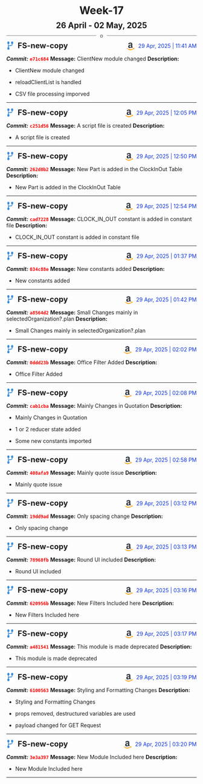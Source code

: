 <h1 style="text-align:center; margin-bottom:10px">Week-17</h1>
<h2 style="text-align:center; margin:0px">26 April - 02 May, 2025</h2>
<div style="display: flex; align-items: center; justify-content: center;">
  <hr style="flex: 1; background-color: gray;" />
  <span style="padding: 0 10px;font-weight:bold; color:gray">o</span>
  <hr style="flex: 1; background-color: gray;" />
</div>

<div style="display: flex; justify-content: space-between; align-items:end;">
  <div style="display:flex">
      <img src="../assets/branch.svg" alt="GitHub Logo"  style="width:20px; margin:0 10px 0 0">
      <h3 style="margin: 0; padding:0; font-weight: bold; font-size:20px;">FS-new-copy</h3>
  </div>
  <div style="display:flex">
  <img src="../assets/amazon.svg" alt="Amazon Logo" style="width:20px">
    <span style="color:rgb(16, 54, 226); text-align: right; margin:0 0 0 10px; padding:0px;">29 Apr, 2025 | 11:41 AM</span>
  </div>
</div>

**_Commit:_** <code style="color: red; font-weight: bold;">e71c684</code>
**Message:** ClientNew module changed
**Description:**
- ClientNew module changed

-  reloadClientList is handled
- CSV file processing imporved
---
<div style="display: flex; justify-content: space-between; align-items:end;">
  <div style="display:flex">
      <img src="../assets/branch.svg" alt="GitHub Logo"  style="width:20px; margin:0 10px 0 0">
      <h3 style="margin: 0; padding:0; font-weight: bold; font-size:20px;">FS-new-copy</h3>
  </div>
  <div style="display:flex">
  <img src="../assets/amazon.svg" alt="Amazon Logo" style="width:20px">
    <span style="color:rgb(16, 54, 226); text-align: right; margin:0 0 0 10px; padding:0px;">29 Apr, 2025 | 12:05 PM</span>
  </div>
</div>

**_Commit:_** <code style="color: red; font-weight: bold;">c251d56</code>
**Message:** A script file is created
**Description:**
- A script file is created
---
<div style="display: flex; justify-content: space-between; align-items:end;">
  <div style="display:flex">
      <img src="../assets/branch.svg" alt="GitHub Logo"  style="width:20px; margin:0 10px 0 0">
      <h3 style="margin: 0; padding:0; font-weight: bold; font-size:20px;">FS-new-copy</h3>
  </div>
  <div style="display:flex">
  <img src="../assets/amazon.svg" alt="Amazon Logo" style="width:20px">
    <span style="color:rgb(16, 54, 226); text-align: right; margin:0 0 0 10px; padding:0px;">29 Apr, 2025 | 12:50 PM</span>
  </div>
</div>

**_Commit:_** <code style="color: red; font-weight: bold;">262d0b2</code>
**Message:** New Part is added in the ClockInOut Table
**Description:**
- New Part is added in the ClockInOut Table
---
<div style="display: flex; justify-content: space-between; align-items:end;">
  <div style="display:flex">
      <img src="../assets/branch.svg" alt="GitHub Logo"  style="width:20px; margin:0 10px 0 0">
      <h3 style="margin: 0; padding:0; font-weight: bold; font-size:20px;">FS-new-copy</h3>
  </div>
  <div style="display:flex">
  <img src="../assets/amazon.svg" alt="Amazon Logo" style="width:20px">
    <span style="color:rgb(16, 54, 226); text-align: right; margin:0 0 0 10px; padding:0px;">29 Apr, 2025 | 12:54 PM</span>
  </div>
</div>

**_Commit:_** <code style="color: red; font-weight: bold;">cad7228</code>
**Message:** CLOCK_IN_OUT constant is added in constant file
**Description:**
- CLOCK_IN_OUT constant is added in constant file
---
<div style="display: flex; justify-content: space-between; align-items:end;">
  <div style="display:flex">
      <img src="../assets/branch.svg" alt="GitHub Logo"  style="width:20px; margin:0 10px 0 0">
      <h3 style="margin: 0; padding:0; font-weight: bold; font-size:20px;">FS-new-copy</h3>
  </div>
  <div style="display:flex">
  <img src="../assets/amazon.svg" alt="Amazon Logo" style="width:20px">
    <span style="color:rgb(16, 54, 226); text-align: right; margin:0 0 0 10px; padding:0px;">29 Apr, 2025 | 01:37 PM</span>
  </div>
</div>

**_Commit:_** <code style="color: red; font-weight: bold;">034c88e</code>
**Message:** New constants added
**Description:**
- New constants added
---
<div style="display: flex; justify-content: space-between; align-items:end;">
  <div style="display:flex">
      <img src="../assets/branch.svg" alt="GitHub Logo"  style="width:20px; margin:0 10px 0 0">
      <h3 style="margin: 0; padding:0; font-weight: bold; font-size:20px;">FS-new-copy</h3>
  </div>
  <div style="display:flex">
  <img src="../assets/amazon.svg" alt="Amazon Logo" style="width:20px">
    <span style="color:rgb(16, 54, 226); text-align: right; margin:0 0 0 10px; padding:0px;">29 Apr, 2025 | 01:42 PM</span>
  </div>
</div>

**_Commit:_** <code style="color: red; font-weight: bold;">a8564d2</code>
**Message:** Small Changes mainly in selectedOrganization?.plan
**Description:**
- Small Changes mainly in selectedOrganization?.plan
---
<div style="display: flex; justify-content: space-between; align-items:end;">
  <div style="display:flex">
      <img src="../assets/branch.svg" alt="GitHub Logo"  style="width:20px; margin:0 10px 0 0">
      <h3 style="margin: 0; padding:0; font-weight: bold; font-size:20px;">FS-new-copy</h3>
  </div>
  <div style="display:flex">
  <img src="../assets/amazon.svg" alt="Amazon Logo" style="width:20px">
    <span style="color:rgb(16, 54, 226); text-align: right; margin:0 0 0 10px; padding:0px;">29 Apr, 2025 | 02:02 PM</span>
  </div>
</div>

**_Commit:_** <code style="color: red; font-weight: bold;">0ddd23b</code>
**Message:** Office Filter Added
**Description:**
- Office Filter Added
---
<div style="display: flex; justify-content: space-between; align-items:end;">
  <div style="display:flex">
      <img src="../assets/branch.svg" alt="GitHub Logo"  style="width:20px; margin:0 10px 0 0">
      <h3 style="margin: 0; padding:0; font-weight: bold; font-size:20px;">FS-new-copy</h3>
  </div>
  <div style="display:flex">
  <img src="../assets/amazon.svg" alt="Amazon Logo" style="width:20px">
    <span style="color:rgb(16, 54, 226); text-align: right; margin:0 0 0 10px; padding:0px;">29 Apr, 2025 | 02:08 PM</span>
  </div>
</div>

**_Commit:_** <code style="color: red; font-weight: bold;">cab1cba</code>
**Message:** Mainly Changes in Quotation
**Description:**
- Mainly Changes in Quotation

- 1 or 2 reducer state added
- Some new constants imported
---
<div style="display: flex; justify-content: space-between; align-items:end;">
  <div style="display:flex">
      <img src="../assets/branch.svg" alt="GitHub Logo"  style="width:20px; margin:0 10px 0 0">
      <h3 style="margin: 0; padding:0; font-weight: bold; font-size:20px;">FS-new-copy</h3>
  </div>
  <div style="display:flex">
  <img src="../assets/amazon.svg" alt="Amazon Logo" style="width:20px">
    <span style="color:rgb(16, 54, 226); text-align: right; margin:0 0 0 10px; padding:0px;">29 Apr, 2025 | 02:58 PM</span>
  </div>
</div>

**_Commit:_** <code style="color: red; font-weight: bold;">408afa9</code>
**Message:** Mainly quote issue
**Description:**
- Mainly quote issue
---
<div style="display: flex; justify-content: space-between; align-items:end;">
  <div style="display:flex">
      <img src="../assets/branch.svg" alt="GitHub Logo"  style="width:20px; margin:0 10px 0 0">
      <h3 style="margin: 0; padding:0; font-weight: bold; font-size:20px;">FS-new-copy</h3>
  </div>
  <div style="display:flex">
  <img src="../assets/amazon.svg" alt="Amazon Logo" style="width:20px">
    <span style="color:rgb(16, 54, 226); text-align: right; margin:0 0 0 10px; padding:0px;">29 Apr, 2025 | 03:12 PM</span>
  </div>
</div>

**_Commit:_** <code style="color: red; font-weight: bold;">19dd9ad</code>
**Message:** Only spacing change
**Description:**
- Only spacing change
---
<div style="display: flex; justify-content: space-between; align-items:end;">
  <div style="display:flex">
      <img src="../assets/branch.svg" alt="GitHub Logo"  style="width:20px; margin:0 10px 0 0">
      <h3 style="margin: 0; padding:0; font-weight: bold; font-size:20px;">FS-new-copy</h3>
  </div>
  <div style="display:flex">
  <img src="../assets/amazon.svg" alt="Amazon Logo" style="width:20px">
    <span style="color:rgb(16, 54, 226); text-align: right; margin:0 0 0 10px; padding:0px;">29 Apr, 2025 | 03:13 PM</span>
  </div>
</div>

**_Commit:_** <code style="color: red; font-weight: bold;">78968fb</code>
**Message:** Round UI included
**Description:**
- Round UI included
---
<div style="display: flex; justify-content: space-between; align-items:end;">
  <div style="display:flex">
      <img src="../assets/branch.svg" alt="GitHub Logo"  style="width:20px; margin:0 10px 0 0">
      <h3 style="margin: 0; padding:0; font-weight: bold; font-size:20px;">FS-new-copy</h3>
  </div>
  <div style="display:flex">
  <img src="../assets/amazon.svg" alt="Amazon Logo" style="width:20px">
    <span style="color:rgb(16, 54, 226); text-align: right; margin:0 0 0 10px; padding:0px;">29 Apr, 2025 | 03:16 PM</span>
  </div>
</div>

**_Commit:_** <code style="color: red; font-weight: bold;">620956b</code>
**Message:** New Filters Included here
**Description:**
- New Filters Included here
---
<div style="display: flex; justify-content: space-between; align-items:end;">
  <div style="display:flex">
      <img src="../assets/branch.svg" alt="GitHub Logo"  style="width:20px; margin:0 10px 0 0">
      <h3 style="margin: 0; padding:0; font-weight: bold; font-size:20px;">FS-new-copy</h3>
  </div>
  <div style="display:flex">
  <img src="../assets/amazon.svg" alt="Amazon Logo" style="width:20px">
    <span style="color:rgb(16, 54, 226); text-align: right; margin:0 0 0 10px; padding:0px;">29 Apr, 2025 | 03:17 PM</span>
  </div>
</div>

**_Commit:_** <code style="color: red; font-weight: bold;">a481541</code>
**Message:** This module is made deprecated
**Description:**
- This module is made deprecated
---
<div style="display: flex; justify-content: space-between; align-items:end;">
  <div style="display:flex">
      <img src="../assets/branch.svg" alt="GitHub Logo"  style="width:20px; margin:0 10px 0 0">
      <h3 style="margin: 0; padding:0; font-weight: bold; font-size:20px;">FS-new-copy</h3>
  </div>
  <div style="display:flex">
  <img src="../assets/amazon.svg" alt="Amazon Logo" style="width:20px">
    <span style="color:rgb(16, 54, 226); text-align: right; margin:0 0 0 10px; padding:0px;">29 Apr, 2025 | 03:19 PM</span>
  </div>
</div>

**_Commit:_** <code style="color: red; font-weight: bold;">6100563</code>
**Message:** Styling and Formatting Changes
**Description:**
- Styling and Formatting Changes

- props removed, destructured variables are used
- payload changed for GET Request
---
<div style="display: flex; justify-content: space-between; align-items:end;">
  <div style="display:flex">
      <img src="../assets/branch.svg" alt="GitHub Logo"  style="width:20px; margin:0 10px 0 0">
      <h3 style="margin: 0; padding:0; font-weight: bold; font-size:20px;">FS-new-copy</h3>
  </div>
  <div style="display:flex">
  <img src="../assets/amazon.svg" alt="Amazon Logo" style="width:20px">
    <span style="color:rgb(16, 54, 226); text-align: right; margin:0 0 0 10px; padding:0px;">29 Apr, 2025 | 03:20 PM</span>
  </div>
</div>

**_Commit:_** <code style="color: red; font-weight: bold;">3e3a397</code>
**Message:** New Module Included here
**Description:**
- New Module Included here
---
